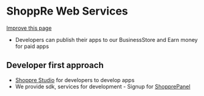 # ShoppRe Web Services

[Improve this page](https://github.com/shoppre/expeditions/edit/master/docs/initiatives/shoppre-web-services.md)


- Developers can publish their apps to our BusinessStore and Earn money for paid apps


## Developer first approach

- [Shoppre Studio](https://login.shoppre.com/signup?client_id=studio) for developers to develop apps
- We provide sdk, services for development - Signup for [ShopprePanel](https://login.shoppre.com/signup?client_id=cpanel)
